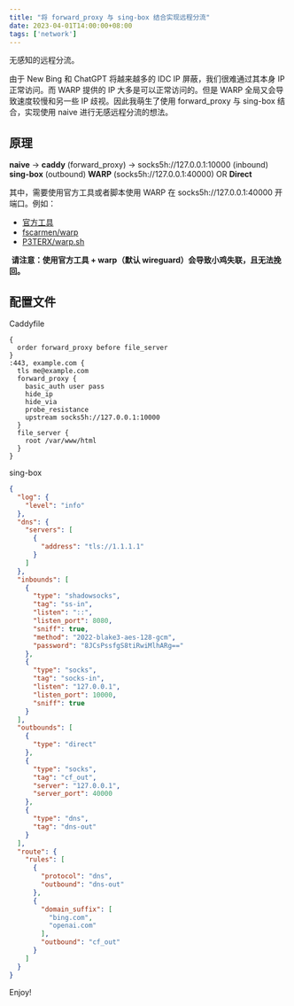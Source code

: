 ```yaml
---
title: "将 forward_proxy 与 sing-box 结合实现远程分流"
date: 2023-04-01T14:00:00+08:00
tags: ['network']
---
```


无感知的远程分流。

<!--more-->

由于 New Bing 和 ChatGPT 将越来越多的 IDC IP 屏蔽，我们很难通过其本身 IP 正常访问。而 WARP 提供的 IP 大多是可以正常访问的。但是 WARP 全局又会导致速度较慢和另一些 IP 歧视。因此我萌生了使用 forward_proxy 与 sing-box 结合，实现使用 naive 进行无感远程分流的想法。

## 原理

**naive** -> **caddy** (forward_proxy) -> socks5h://127.0.0.1:10000 (inbound) **sing-box** (outbound) **WARP** (socks5h://127.0.0.1:40000) OR **Direct**

其中，需要使用官方工具或者脚本使用 WARP 在 socks5h://127.0.0.1:40000 开端口。例如：

- [官方工具](https://developers.cloudflare.com/warp-client/get-started/linux/)
- [fscarmen/warp](https://github.com/fscarmen/warp)
- [P3TERX/warp.sh](https://github.com/P3TERX/warp.sh)

​	**请注意：使用官方工具 + warp（默认 wireguard）会导致小鸡失联，且无法挽回。**

## 配置文件

Caddyfile

```Caddtfile
{
  order forward_proxy before file_server
}
:443, example.com {
  tls me@example.com
  forward_proxy {
    basic_auth user pass
    hide_ip
    hide_via
    probe_resistance
    upstream socks5h://127.0.0.1:10000
  }
  file_server {
    root /var/www/html
  }
}
```

sing-box

```json
{
  "log": {
    "level": "info"
  },
  "dns": {
    "servers": [
      {
        "address": "tls://1.1.1.1"
      }
    ]
  },
  "inbounds": [
    {
      "type": "shadowsocks",
      "tag": "ss-in",
      "listen": "::",
      "listen_port": 8080,
      "sniff": true,
      "method": "2022-blake3-aes-128-gcm",
      "password": "8JCsPssfgS8tiRwiMlhARg=="
    },
    {
      "type": "socks",
      "tag": "socks-in",
      "listen": "127.0.0.1",
      "listen_port": 10000,
      "sniff": true
    }
  ],
  "outbounds": [
    {
      "type": "direct"
    },
    {
      "type": "socks",
      "tag": "cf_out",
      "server": "127.0.0.1",
      "server_port": 40000
    },
    {
      "type": "dns",
      "tag": "dns-out"
    }
  ],
  "route": {
    "rules": [
      {
        "protocol": "dns",
        "outbound": "dns-out"
      },
      {
        "domain_suffix": [
          "bing.com",
          "openai.com"
        ],
        "outbound": "cf_out"
      }
    ]
  }
}
```

Enjoy!
